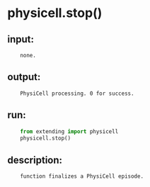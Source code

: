 # physicell.stop()

## input:
```
    none.

```

## output:
```
    PhysiCell processing. 0 for success.

```

## run:
```python
    from extending import physicell
    physicell.stop()

```

## description:
```
    function finalizes a PhysiCell episode.
```